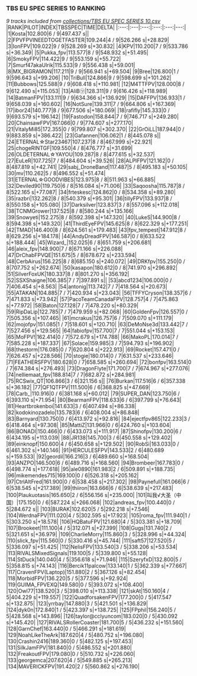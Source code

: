 ### TBS EU SPEC SERIES 10 RANKING
*9 tracks included from [collections/TBS EU SPEC SERIES 10.csv](/collections/TBS%20EU%20SPEC%20SERIES%2010.csv)*
|RANK|PILOT|INDEX|TBSSPEC|TIME|DELTA|
|:---:|:---|:---:|:---:|:---:|---:|
|1|Kosta|102.800|6 / 9|497.437 s||
|2|FPVFPVINEEDTOGETFASTER|109.244|4 / 9|526.266 s|+28.829|
|3|IonFPV|109.022|9 / 9|528.269 s|+30.832|
|4|KPV|110.200|7 / 9|533.786 s|+36.349|
|5|Pukka_fpv|113.577|8 / 9|548.932 s|+51.495|
|6|SmokyFPV|114.422|9 / 9|553.159 s|+55.722|
|7|Smurf47akaUlrik|115.533|9 / 9|556.438 s|+59.001|
|8|MX_BIGRAMON|117.211|9 / 9|566.941 s|+69.504|
|9|Bree|126.800|1 / 9|596.643 s|+99.206|
|10|TriBull|124.866|9 / 9|598.699 s|+101.262|
|11|Bubbows|125.588|9 / 9|608.418 s|+110.981|
|12|M4TTFPV|128.000|8 / 9|612.490 s|+115.053|
|13|AliB㋡|128.311|9 / 9|616.426 s|+118.989|
|14|BatmanFPV|133.111|9 / 9|634.366 s|+136.929|
|15|DAFFPV|136.933|1 / 9|658.039 s|+160.602|
|16|NotSure|139.311|7 / 9|664.806 s|+167.369|
|17|ibor24|140.777|8 / 9|677.506 s|+180.069|
|18|rafifly|145.333|0 / 9|693.579 s|+196.142|
|19|Fastodon|158.844|7 / 9|746.717 s|+249.280|
|20|ChainsawFPV|167.066|0 / 9|774.607 s|+277.170|
|21|VitalyMi85|172.355|0 / 9|799.807 s|+302.370|
|22|GrOiLL|187.944|0 / 9|883.859 s|+386.422|
|23|Gafannen|106.062|1 / 8|445.078 s||
|24|ETERNAL☆Star23467|107.237|8 / 8|467.999 s|+22.921|
|25|chogeRINTGF|109.550|4 / 8|476.777 s|+31.699|
|26|OLDETERNAL☆YAYOU|109.287|8 / 8|477.615 s|+32.537|
|27|EuLeR|107.725|7 / 8|484.604 s|+39.526|
|28|ALPIFPV|121.162|0 / 8|487.819 s|+42.741|
|29|sabj_DroneBand|117.487|5 / 8|495.183 s|+50.105|
|30|mv|110.262|5 / 8|496.552 s|+51.474|
|31|ETERNAL☆GOODVIBES|123.975|8 / 8|511.963 s|+66.885|
|32|Deviled90|119.750|6 / 8|516.084 s|+71.006|
|33|Saqoosha|115.787|8 / 8|522.165 s|+77.087|
|34|frteskesc|124.862|0 / 8|534.358 s|+89.280|
|35|razbri|132.262|8 / 8|540.379 s|+95.301|
|36|tillyFPV|133.937|8 / 8|550.158 s|+105.080|
|37|Darksilver|123.837|3 / 8|557.096 s|+112.018|
|38|TCNMGrower|137.525|8 / 8|580.244 s|+135.166|
|39|Snowyeti|152.275|8 / 8|592.398 s|+147.320|
|40|LukeS|144.900|8 / 8|594.398 s|+149.320|
|41|ThirdEyeFPV|145.625|8 / 8|622.329 s|+177.251|
|42|TMAD|146.400|8 / 8|624.561 s|+179.483|
|43|fpv_tempest|147.912|8 / 8|629.256 s|+184.178|
|44|AndyDreadFPV|146.587|0 / 8|633.522 s|+188.444|
|45|Wizard_|152.025|6 / 8|651.759 s|+206.681|
|46|aleix_fpv|148.900|7 / 8|671.166 s|+226.088|
|47|DrChabFPVQE|151.675|5 / 8|678.672 s|+233.594|
|48|CerbAirus|156.225|8 / 8|685.150 s|+240.072|
|49|DRKfpv|155.250|0 / 8|707.752 s|+262.674|
|50|kasapon|180.612|0 / 8|741.970 s|+296.892|
|51|SilverFoxUK|180.337|8 / 8|801.270 s|+356.192|
|52|SSXShaigne|106.385|7 / 7|397.891 s||
|53|abcd1234|106.000|0 / 7|406.454 s|+8.563|
|54|antonig|113.742|7 / 7|418.564 s|+20.673|
|55|ATAKAN|104.885|7 / 7|420.934 s|+23.043|
|56|TFFYCryson|138.357|6 / 7|471.833 s|+73.942|
|57|PacoTeamCanadaFPV|128.757|4 / 7|475.863 s|+77.972|
|58|Baton|127.128|7 / 7|478.220 s|+80.329|
|59|RipDaLip|122.785|7 / 7|479.959 s|+82.068|
|60|GoldenFpv|126.557|0 / 7|505.356 s|+107.465|
|61|mcrakus|126.757|6 / 7|509.070 s|+111.179|
|62|mojofpv|151.085|1 / 7|518.601 s|+120.710|
|63|DeMoNse3d|133.442|7 / 7|527.456 s|+129.565|
|64|fabiofpv|157.700|7 / 7|551.044 s|+153.153|
|65|MoFPV!|162.414|0 / 7|572.679 s|+174.788|
|66|MakoPL|170.014|7 / 7|585.228 s|+187.337|
|67|Solace|159.985|3 / 7|594.793 s|+196.902|
|68|thestorm|176.085|0 / 7|620.804 s|+222.913|
|69|Rocket|157.471|0 / 7|626.457 s|+228.566|
|70|stogie|180.014|0 / 7|631.537 s|+233.646|
|71|FEATHERSFPV|180.628|0 / 7|658.585 s|+260.694|
|72|bonfpv|163.514|0 / 7|674.384 s|+276.493|
|73|DragonFlyte|171.700|7 / 7|674.967 s|+277.076|
|74|nelliemaat_fpv|188.814|7 / 7|682.872 s|+284.981|
|75|RCSwix_QT|106.866|3 / 6|321.156 s||
|76|Burkan|117.516|6 / 6|357.338 s|+36.182|
|77|QF1QTFPV|111.500|6 / 6|368.825 s|+47.669|
|78|Carb_|110.916|0 / 6|381.168 s|+60.012|
|79|SUPER_DAN|123.750|6 / 6|393.110 s|+71.954|
|80|BearmanFPV|118.633|6 / 6|397.799 s|+76.643|
|81|Heartbrokenboi|141.633|3 / 6|407.494 s|+86.338|
|82|kodokinozadelo|135.783|6 / 6|408.004 s|+86.848|
|83|Barnyard|130.750|0 / 6|413.972 s|+92.816|
|84|ejectfpv865|122.233|3 / 6|418.464 s|+97.308|
|85|MattiZ|131.966|0 / 6|424.760 s|+103.604|
|86|BONADI|150.466|0 / 6|433.073 s|+111.917|
|87|Shinofpv|130.200|6 / 6|434.195 s|+113.039|
|88|JR138|145.700|3 / 6|450.558 s|+129.402|
|89|einknopf|150.600|4 / 6|450.658 s|+129.502|
|90|RobSi|163.033|0 / 6|461.302 s|+140.146|
|91|HERCULESFPV|143.533|2 / 6|480.689 s|+159.533|
|92|geordil|166.216|3 / 6|489.660 s|+168.504|
|93|ANZPO|146.500|6 / 6|489.716 s|+168.560|
|94|Brombeer|167.783|0 / 6|498.774 s|+177.618|
|95|ale0890|161.983|2 / 6|509.891 s|+188.735|
|96|mikemendes715|169.100|0 / 6|526.318 s|+205.162|
|97|CtrlAltFred|161.900|0 / 6|538.458 s|+217.302|
|98|Paynefull|161.066|6 / 6|538.545 s|+217.389|
|99|thiiron|163.666|6 / 6|538.639 s|+217.483|
|100|Plaukuotasis|165.650|2 / 6|556.156 s|+235.000|
|101|叫我√大圣（中国）|175.150|0 / 6|587.224 s|+266.068|
|102|andreas_fpv|100.440|0 / 5|284.672 s||
|103|BURAK|102.620|5 / 5|292.218 s|+7.546|
|104|WerdnaFPV|111.020|4 / 5|302.595 s|+17.923|
|105|roma_fpv|111.940|1 / 5|303.250 s|+18.578|
|106|HQBatuFPV|121.680|4 / 5|303.381 s|+18.709|
|107|Brookeet|111.100|4 / 5|312.071 s|+27.399|
|108|Gugs|131.740|2 / 5|321.651 s|+36.979|
|109|CharlieMorry|115.860|3 / 5|328.996 s|+44.324|
|110|slick_fpv|115.560|0 / 5|330.416 s|+45.744|
|111|saft57|127.520|5 / 5|336.097 s|+51.425|
|112|NelisFPV|133.540|3 / 5|338.206 s|+53.534|
|113|RIVALSMixedSignals|119.100|5 / 5|339.800 s|+55.128|
|114|StDuck|140.040|4 / 5|356.618 s|+71.946|
|115|SzeryfxD|132.800|5 / 5|358.815 s|+74.143|
|116|Bercik11palcow|133.140|1 / 5|362.339 s|+77.667|
|117|CravenFPV(Laptop)|151.880|2 / 5|367.126 s|+82.454|
|118|MorbidFPV|136.220|5 / 5|377.596 s|+92.924|
|119|GUIMA_FPVEXQ|149.580|0 / 5|393.072 s|+108.400|
|120|Owl77|138.520|3 / 5|398.010 s|+113.338|
|121|skAt|150.160|4 / 5|404.229 s|+119.557|
|122|QuadforsakenFPV|177.200|0 / 5|417.547 s|+132.875|
|123|yrrbay|147.880|3 / 5|421.501 s|+136.829|
|124|dyk0n|172.840|1 / 5|423.397 s|+138.725|
|125|FPphil|156.240|5 / 5|428.568 s|+143.896|
|126|taylor@cclyuncom|183.020|0 / 5|430.092 s|+145.420|
|127|RIVALSRollerCoaster|181.700|5 / 5|436.232 s|+151.560|
|128|GarnChef|163.440|0 / 5|466.291 s|+181.619|
|129|NoahLikeTheArk|187.620|4 / 5|480.752 s|+196.080|
|130|Crashin2416|189.360|0 / 5|482.125 s|+197.453|
|131|SilkJamFPV|181.840|0 / 5|486.552 s|+201.880|
|132|FreakoutFPV|179.080|0 / 5|510.732 s|+226.060|
|133|georgemca|207.620|4 / 5|549.885 s|+265.213|
|134|MAVERICKFPV|191.420|2 / 5|560.862 s|+276.190|
